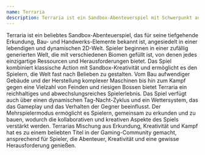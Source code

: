 ```yaml
---
name: Terraria
description: Terraria ist ein Sandbox-Abenteuerspiel mit Schwerpunkt auf Erkundung, Bau, Handwerk und Kampf, angesiedelt in einer dynamischen 2D-Welt voller verschiedener Biome und Geheimnisse.
---
```


Terraria ist ein beliebtes Sandbox-Abenteuerspiel, das für seine tiefgehende Erkundung, Bau- und Handwerks-Elemente bekannt ist, angesiedelt in einer lebendigen und dynamischen 2D-Welt. Spieler beginnen in einer zufällig generierten Welt, die mit verschiedenen Biomen gefüllt ist, von denen jedes einzigartige Ressourcen und Herausforderungen bietet. Das Spiel kombiniert klassische Action mit Sandbox-Kreativität und ermöglicht es den Spielern, die Welt fast nach Belieben zu gestalten. Vom Bau aufwendiger Gebäude und der Herstellung komplexer Maschinen bis hin zum Kampf gegen eine Vielzahl von Feinden und riesigen Bossen bietet Terraria ein reichhaltiges und abwechslungsreiches Spielerlebnis. Das Spiel verfügt auch über einen dynamischen Tag-Nacht-Zyklus und ein Wettersystem, das das Gameplay und das Verhalten der Gegner beeinflusst. Der Mehrspielermodus ermöglicht es Spielern, gemeinsam zu erkunden und zu bauen, wodurch die kollaborativen und kreativen Aspekte des Spiels verstärkt werden. Terrarias Mischung aus Erkundung, Kreativität und Kampf hat es zu einem beliebten Titel in der Gaming-Community gemacht, ansprechend für Spieler, die Abenteuer, Kreativität und eine gewisse Herausforderung genießen.
